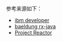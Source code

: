 参考来源如下： 
* [ibm developer](https://developer.ibm.com/languages/java/)
* [baeldung rx-java](https://www.baeldung-cn.com/rx-java)
* [Project Reactor](https://projectreactor.io/learn)